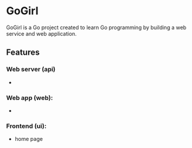 # GoGirl

GoGirl is a Go project created to learn Go programming by building a web service and web application.


## Features

### Web server (api)
- 


### Web app (web):
- 


### Frontend (ui): 
- home page



